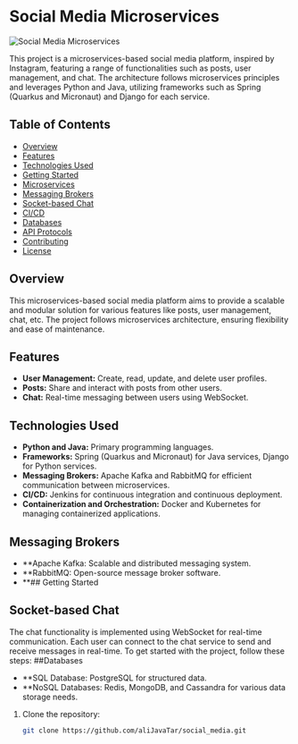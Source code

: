 # Social Media Microservices

![Social Media Microservices](insert_image_url_here)

This project is a microservices-based social media platform, inspired by Instagram, featuring a range of functionalities such as posts, user management, and chat. The architecture follows microservices principles and leverages Python and Java, utilizing frameworks such as Spring (Quarkus and Micronaut) and Django for each service.

## Table of Contents
- [Overview](#overview)
- [Features](#features)
- [Technologies Used](#technologies-used)
- [Getting Started](#getting-started)
- [Microservices](#microservices)
- [Messaging Brokers](#messaging-brokers)
- [Socket-based Chat](#socket-based-chat)
- [CI/CD](#ci-cd)
- [Databases](#databases)
- [API Protocols](#api-protocols)
- [Contributing](#contributing)
- [License](#license)

## Overview

This microservices-based social media platform aims to provide a scalable and modular solution for various features like posts, user management, chat, etc. The project follows microservices architecture, ensuring flexibility and ease of maintenance.

## Features

- **User Management:** Create, read, update, and delete user profiles.
- **Posts:** Share and interact with posts from other users.
- **Chat:** Real-time messaging between users using WebSocket.

## Technologies Used

- **Python and Java:** Primary programming languages.
- **Frameworks:** Spring (Quarkus and Micronaut) for Java services, Django for Python services.
- **Messaging Brokers:** Apache Kafka and RabbitMQ for efficient communication between microservices.
- **CI/CD:** Jenkins for continuous integration and continuous deployment.
- **Containerization and Orchestration:** Docker and Kubernetes for managing containerized applications.
## Messaging Brokers
- **Apache Kafka: Scalable and distributed messaging system.
- **RabbitMQ: Open-source message broker software.
- **## Getting Started
## Socket-based Chat
The chat functionality is implemented using WebSocket for real-time communication. Each user can connect to the chat service to send and receive messages in real-time.
To get started with the project, follow these steps:
##Databases
- **SQL Database: PostgreSQL for structured data.
- **NoSQL Databases: Redis, MongoDB, and Cassandra for various data storage needs.
1. Clone the repository:
   ```bash
   git clone https://github.com/aliJavaTar/social_media.git
